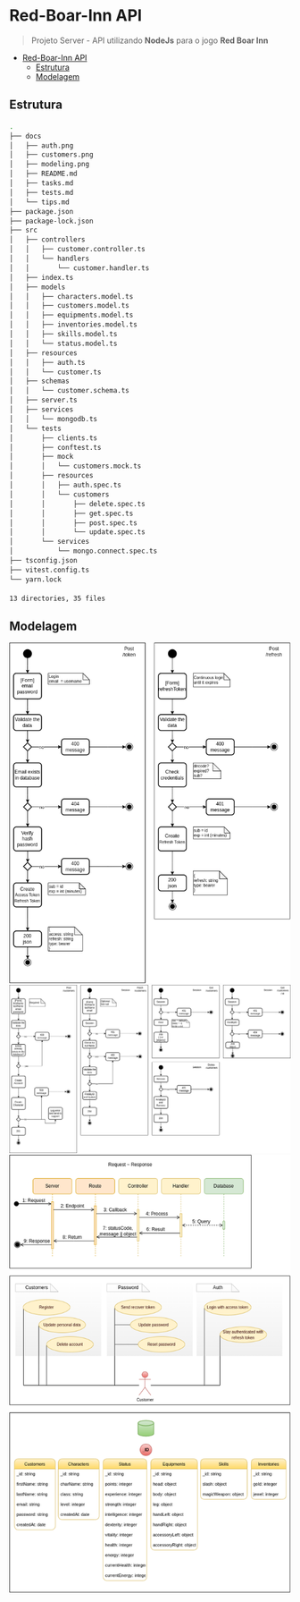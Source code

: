 # Red-Boar-Inn API

> Projeto Server - API utilizando **NodeJs** para o jogo **Red Boar Inn**

- [Red-Boar-Inn API](#red-boar-inn-api)
  - [Estrutura](#estrutura)
  - [Modelagem](#modelagem)

## Estrutura

```sh
.
├── docs
│   ├── auth.png
│   ├── customers.png
│   ├── modeling.png
│   ├── README.md
│   ├── tasks.md
│   ├── tests.md
│   └── tips.md
├── package.json
├── package-lock.json
├── src
│   ├── controllers
│   │   ├── customer.controller.ts
│   │   └── handlers
│   │       └── customer.handler.ts
│   ├── index.ts
│   ├── models
│   │   ├── characters.model.ts
│   │   ├── customers.model.ts
│   │   ├── equipments.model.ts
│   │   ├── inventories.model.ts
│   │   ├── skills.model.ts
│   │   └── status.model.ts
│   ├── resources
│   │   ├── auth.ts
│   │   └── customer.ts
│   ├── schemas
│   │   └── customer.schema.ts
│   ├── server.ts
│   ├── services
│   │   └── mongodb.ts
│   └── tests
│       ├── clients.ts
│       ├── conftest.ts
│       ├── mock
│       │   └── customers.mock.ts
│       ├── resources
│       │   ├── auth.spec.ts
│       │   └── customers
│       │       ├── delete.spec.ts
│       │       ├── get.spec.ts
│       │       ├── post.spec.ts
│       │       └── update.spec.ts
│       └── services
│           └── mongo.connect.spec.ts
├── tsconfig.json
├── vitest.config.ts
└── yarn.lock

13 directories, 35 files
```

## Modelagem

![auth](auth.png)
![customers](customers.png)
![modeling](modeling.png)
